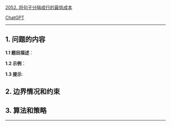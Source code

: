 [2052. 将句子分隔成行的最低成本](https://leetcode.cn/problems/minimum-cost-to-separate-sentence-into-rows)

[ChatGPT](chat.openai.com)

---

## 1. 问题的内容
**1.1 题目描述**：

**1.2 示例**：

**1.3 提示**:

## 2. 边界情况和约束


## 3. 算法和策略

---

